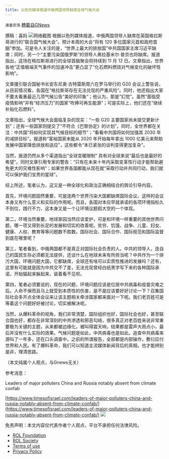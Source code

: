 ```yaml
---
title: 以色列媒体报道中俄两国领导缺席全球气候大会
---
```

`澳喜农场` [轉載自GNews](https://gnews.org/zh-hans/1636108/)

撰稿：喜妈
![](https://assets.gnews.org/wp-content/uploads/2021/11/Picture1-6.jpg)网络截图
根据以色列媒体报道，中俄两国领导人缺席在英国格拉斯哥进行的“联合国气候大会”。预计本周的大会“将有 120 多位国家元首和政府首脑”参加。可是令人关注的是，“世界上最大的排放国”中共国国家主席习近平缺席；同时，另一个“主要污染国俄罗斯”的领导人弗拉基米尔·普京也将缺席。报道指出，这场在格拉斯哥进行的全球首脑聚会将持续到 11 月 12 日。文章指出，世界各地“正值极端天气事件的加速冲击”更凸显了“化石燃料燃烧对气候变化的破坏性影响”。

文章援引联合国秘书长安东尼奥·古特雷斯周六在罗马举行的 G20 会议上警告说，从目前情况看，各国在“格拉斯哥存在无法兑现的严重风险”。同时，他还指出大家不要太看重最近几项气候公告“美好的印象”；他认为，那是“幻觉”。虽然“面临受疫情影响”并有“经济压力”的国家“吹捧可再生能源”；可是实际上，他们还在“继续补贴化石燃料”。

文章指出，全球气候大会面临复杂的现实：“一些 G20 主要国家尚未提交更新计划”；还有一些国家则提交了“不符合《巴黎协定》的计划”。同时，全世界都在关注：中共国“将如何实现其气候目标的细节”；“看看中共国将如何加强其 2030 年的减排目标”。报道称“富裕国家未能从 2020 年开始每年拿出 1000 亿美元来帮助发展中国家降低排放和适应”，这些都令“本已紧张的谈判变得更加复杂”。

当然，报道仍然从多个渠道指出“全球变暖限制” 具有对全球来说“最后也是最好的希望”。同时文章引用专家的警告：“只有在未来十年内采取变革性行动才能帮助避免更大的灾难性影响”；如果世界各国都能从现在就“采取行动并共同行动，我们就可以保护我们宝贵的星球”。

综上所述，笔者认为，这又是一种全球化和政治正确相结合的舆论引导内容。

首先，环境问题固然重要，可是连两个世界污染大国都缺席国际会议，这样的会议本身又有什么意义和实际的作用呢。而且，各国对本应早就承诺的各项环境指标久不到位，践行不力，这本身又是一个让环境议题假大空的一个体现。

第二，环境当然重要，地球家园当然应该爱护，可是和环境一样重要的其他世界问题，哪一项又得到长足的发展和切实的改善呢。贫穷、饥饿、战争、儿童、妇女、健康、人权、教育等等问题数不胜数。国际社会、国际合作、国际规范和国际监督到底在哪里呢？

第三，笔者看到，中俄两国都不是真正对国际社会负责的人。中共的领导人，连自己的国民生存必须都无法提供，还谈什么在地球未来有所担当呢？中共作为一个排污大国，环境问题大国，它都缺席，全球还有啥可以实质性推进的发展吗？还有，这里有可能就是因为中共交不了差，无法兑现曾经白纸黑字写下来的各种国际承诺，开始猫起来躲起来，装着看不见呗。

第四，笔者必须要说的，现在的问题，环境问题应该是位居中共病毒和疫苗灾难之后。人命不保而且马上就受到本质性的伤害，是不是应该要好好讨论一下？召集国际社会多开点全体会议来让该主题相关牵涉国家都来面对一下呢。我们老百姓可是等着这个问题好好被讨论，切实被解决呢。

当然，从爆料革命的视角，我们非常清楚，国际组织也好，国际社会也好，甚至联合国也好，都存在非常深刻的中共渗透和邪恶勾结，很多真正对老百姓来说非常重要极为关键的主题，从来都被边缘化，被叫得震天响，结果都是雷声大雨点小，最后并没有什么实际的效果。气候问题是如此，中共病毒也是如此。追查中共病毒来源叫了一年多，还在口头调查中，之前的所谓报告，全部都是内部操作，敷衍应付世界和人民。有了爆料革命，我们可以知道主流媒体新闻背后的真相，也才能辨别是非，理清思路。

（本文纯属个人观点，与Gnews无关）

参考消息：

Leaders of major polluters China and Russia notably absent from climate confab

[https://www.timesofisrael.com/leaders-of-major-polluters-china-and-russia-notably-absent-from-climate-confab/](https://www.timesofisrael.com/leaders-of-major-polluters-china-and-russia-notably-absent-from-climate-confab/)
![](https://assets.gnews.org/wp-content/uploads/2021/10/澳喜图标2-1.jpg)
 

免责声明：本文内容仅代表作者个人观点，平台不承担任何法律风险。

- [ROL Foundation](https://rolfoundation.org/)
- [ROL Society](https://rolsociety.org/)
- [Terms of use](https://gnews.org/terms-of-use-3/)
- [Privacy Policy](https://gnews.org/privacy-policy/)
